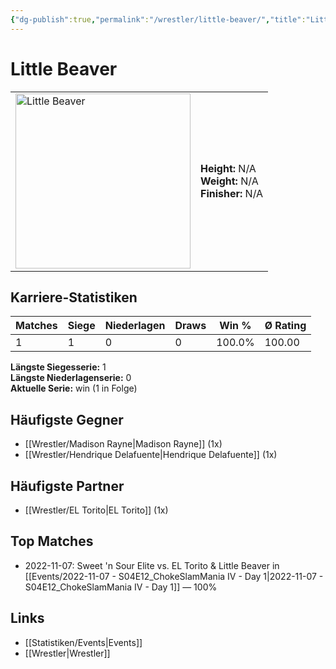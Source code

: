 ```yaml
---
{"dg-publish":true,"permalink":"/wrestler/little-beaver/","title":"Little Beaver","tags":["wrestler"],"noteIcon":""}
---
```



# Little Beaver

<table>
        <tr>
        <td><img src="https://github.com/CptSpaulding1980/choke-slam-wrestling/releases/download/images/Little_Beaver.png" width="280" alt="Little Beaver"></td>
        <td>
        <b>Height:</b> N/A<br>
        <b>Weight:</b> N/A<br>
        <b>Finisher:</b> N/A<br>
        </td>
        </tr>
        </table>
        
## Karriere-Statistiken

| Matches | Siege | Niederlagen | Draws | Win % | Ø Rating |
|---------|-------|-------------|-------|-------|-----------|
| 1 | 1 | 0 | 0 | 100.0% | 100.00 |

**Längste Siegesserie:** 1<br>**Längste Niederlagenserie:** 0<br>**Aktuelle Serie:** win (1 in Folge)


## Häufigste Gegner
- [[Wrestler/Madison Rayne\|Madison Rayne]] (1x)
- [[Wrestler/Hendrique Delafuente\|Hendrique Delafuente]] (1x)

## Häufigste Partner
- [[Wrestler/EL Torito\|EL Torito]] (1x)

## Top Matches
- 2022-11-07: Sweet 'n Sour Elite vs. EL Torito & Little Beaver in [[Events/2022-11-07 - S04E12_ChokeSlamMania IV - Day 1\|2022-11-07 - S04E12_ChokeSlamMania IV - Day 1]] — 100%

## Links
- [[Statistiken/Events\|Events]]
- [[Wrestler\|Wrestler]]
